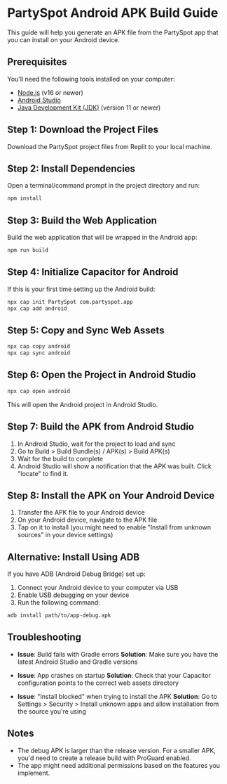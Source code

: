 # PartySpot Android APK Build Guide

This guide will help you generate an APK file from the PartySpot app that you can install on your Android device.

## Prerequisites

You'll need the following tools installed on your computer:
- [Node.js](https://nodejs.org/) (v16 or newer)
- [Android Studio](https://developer.android.com/studio)
- [Java Development Kit (JDK)](https://www.oracle.com/java/technologies/downloads/) (version 11 or newer)

## Step 1: Download the Project Files

Download the PartySpot project files from Replit to your local machine.

## Step 2: Install Dependencies

Open a terminal/command prompt in the project directory and run:

```bash
npm install
```

## Step 3: Build the Web Application

Build the web application that will be wrapped in the Android app:

```bash
npm run build
```

## Step 4: Initialize Capacitor for Android

If this is your first time setting up the Android build:

```bash
npx cap init PartySpot com.partyspot.app
npx cap add android
```

## Step 5: Copy and Sync Web Assets

```bash
npx cap copy android
npx cap sync android
```

## Step 6: Open the Project in Android Studio

```bash
npx cap open android
```

This will open the Android project in Android Studio.

## Step 7: Build the APK from Android Studio

1. In Android Studio, wait for the project to load and sync
2. Go to Build > Build Bundle(s) / APK(s) > Build APK(s)
3. Wait for the build to complete
4. Android Studio will show a notification that the APK was built. Click "locate" to find it.

## Step 8: Install the APK on Your Android Device

1. Transfer the APK file to your Android device
2. On your Android device, navigate to the APK file
3. Tap on it to install (you might need to enable "Install from unknown sources" in your device settings)

## Alternative: Install Using ADB

If you have ADB (Android Debug Bridge) set up:

1. Connect your Android device to your computer via USB
2. Enable USB debugging on your device
3. Run the following command:

```bash
adb install path/to/app-debug.apk
```

## Troubleshooting

- **Issue**: Build fails with Gradle errors
  **Solution**: Make sure you have the latest Android Studio and Gradle versions

- **Issue**: App crashes on startup
  **Solution**: Check that your Capacitor configuration points to the correct web assets directory

- **Issue**: "Install blocked" when trying to install the APK
  **Solution**: Go to Settings > Security > Install unknown apps and allow installation from the source you're using

## Notes

- The debug APK is larger than the release version. For a smaller APK, you'd need to create a release build with ProGuard enabled.
- The app might need additional permissions based on the features you implement.